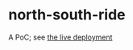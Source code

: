 # north-south-ride

A PoC; see [the live deployment](https://jayrovacsek.github.io/north-south-ride)
